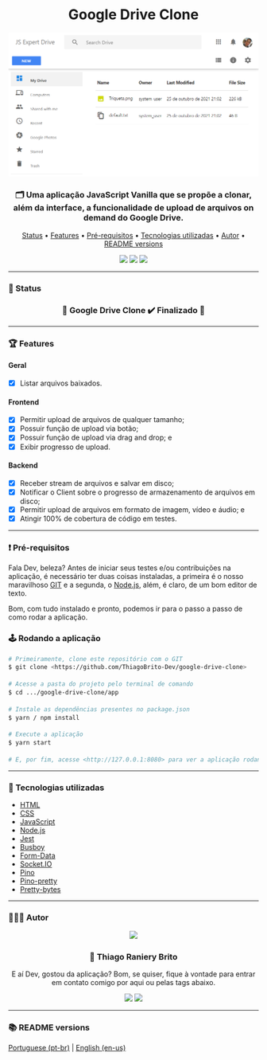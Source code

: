 <div align="center">
  <div>
    <h1>Google Drive Clone</h1>
    <img src="./.github/google-drive-clone.png" />
    <h3>
      🗂️ Uma aplicação JavaScript Vanilla que se propõe a clonar, além da interface, a funcionalidade de upload de arquivos on demand do Google Drive.
    </h3>
  </div>

  <p>
    <a href="#-status">Status</a> •
    <a href="#-features">Features</a> •
    <a href="#%EF%B8%8F-pré-requisitos">Pré-requisitos</a> •
    <a href="#-tecnologias-utilizadas">Tecnologias utilizadas</a> •
    <a href="#-autor">Autor</a> •
    <a href="#-readme-versions">README versions</a>
  </p>

  <div>
    <img src="https://img.shields.io/github/license/ThiagoBrito-Dev/Podcastr?color=4285f4&style=for-the-badge" />
    <img src="https://img.shields.io/static/v1?label=version&message=1.0.0&color=4285f4&style=for-the-badge" />
    <img src="https://img.shields.io/static/v1?label=yarn&message=v1.22.5&color=4285f4&style=for-the-badge" />
  </div>
</div>

<hr>

### 🏁 Status

<h3 align="center">
  🎉 Google Drive Clone ✔️ Finalizado 🎉
</h3>

<hr>

### 🏆 Features

#### Geral

- [x] Listar arquivos baixados.

#### Frontend

- [x] Permitir upload de arquivos de qualquer tamanho;
- [x] Possuir função de upload via botão;
- [x] Possuir função de upload via drag and drop; e
- [x] Exibir progresso de upload.

#### Backend

- [x] Receber stream de arquivos e salvar em disco;
- [x] Notificar o Client sobre o progresso de armazenamento de arquivos em disco;
- [x] Permitir upload de arquivos em formato de imagem, vídeo e áudio; e
- [x] Atingir 100% de cobertura de código em testes.

<hr>

### ❗️ Pré-requisitos

Fala Dev, beleza? Antes de iniciar seus testes e/ou contribuições na aplicação, é necessário ter duas coisas instaladas, a primeira é o nosso maravilhoso [GIT](https://git-scm.com) e a segunda, o [Node.js](https://nodejs.org/en/), além, é claro, de um bom editor de texto.

Bom, com tudo instalado e pronto, podemos ir para o passo a passo de como rodar a aplicação.

### 🕹️ Rodando a aplicação

```bash
# Primeiramente, clone este repositório com o GIT
$ git clone <https://github.com/ThiagoBrito-Dev/google-drive-clone>

# Acesse a pasta do projeto pelo terminal de comando
$ cd .../google-drive-clone/app

# Instale as dependências presentes no package.json
$ yarn / npm install

# Execute a aplicação
$ yarn start

# E, por fim, acesse <http://127.0.0.1:8080> para ver a aplicação rodando no servidor local.
```

<hr>

### 🔮 Tecnologias utilizadas

- [HTML](https://devdocs.io/html/)
- [CSS](https://devdocs.io/css/)
- [JavaScript](https://devdocs.io/javaScript/)
- [Node.js](https://nodejs.org/en/)
- [Jest](https://jestjs.io/pt-BR/)
- [Busboy](https://www.npmjs.com/package/busboy)
- [Form-Data](https://www.npmjs.com/package/form-data)
- [Socket.IO](https://socket.io/)
- [Pino](https://www.npmjs.com/package/pino)
- [Pino-pretty](https://www.npmjs.com/package/pino-pretty)
- [Pretty-bytes](https://www.npmjs.com/package/pretty-bytes)

<hr>

### 👨🏽‍🎓 Autor

<div align="center">
  <img src="https://github.com/ThiagoBrito-Dev.png" width="250px" />

  <br />

  <div>
    <h3>
      🤝 Thiago Raniery Brito
    </h3>
    <p>E aí Dev, gostou da aplicação? Bom, se quiser, fique à vontade para entrar em contato comigo por aqui ou pelas tags abaixo.</p>
  </div>
  
  <div>
    <a href="https://www.linkedin.com/in/thiagoranierybrito/">
      <img src="https://img.shields.io/badge/-LinkedIn-blue?style=for-the-badge&logo=Linkedin&logoColor=white&link=https://www.linkedin.com/in/thiagoranierybrito/" /></a>
    <a href="mailto:thiagobritotrs@gmail.com">
      <img src="https://img.shields.io/badge/-Gmail-c14438?style=for-the-badge&logo=Gmail&logoColor=white&link=mailto:thiagobritotrs@gmail.com" /></a>
  </div>
</div>

<hr>

### 📚 README versions

<div>
  <a href="https://github.com/ThiagoBrito-Dev/google-drive-clone/blob/main/README.md">Portuguese (pt-br)</a>
  |   
  <a href="https://github.com/ThiagoBrito-Dev/google-drive-clone/blob/main/README-en.md">English (en-us)</a>
</div>
